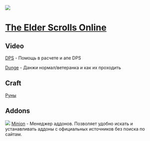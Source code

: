 <img src="https://repository-images.githubusercontent.com/323083310/069c6400-4396-11eb-952c-23579625d10a" />

# [The Elder Scrolls Online](http://webspirit.pro)

## Video

[DPS](video/#dps) - Помощь в расчете и апе DPS

[Dunge](video/#dunge) - Данжи нормал/ветеранка и как их проходить

## Craft

[Руны](craft/rune.md)

## Addons

<img src="https://minion.mmoui.com/favicon.ico"> <a href="https://minion.mmoui.com/" target="_blank">Minion</a> - Менеджер аддонов. Позволяет удобно искать и устанавливать аддоны с официальных источников без поиска по сайтам.


